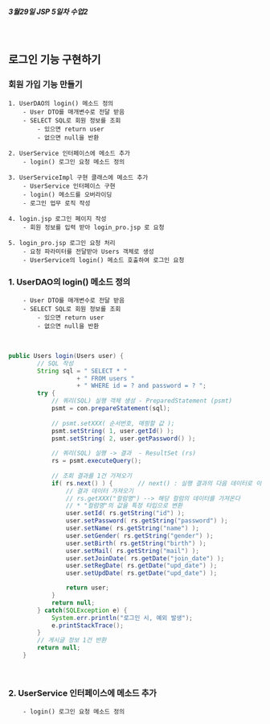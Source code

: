  **<h5>3월29일 JSP 5일차 수업2</h5>** <br>

## 로그인 기능 구현하기

### 회원 가입 기능 만들기 <br>
    1. UserDAO의 login() 메소드 정의
		- User DTO를 매개변수로 전달 받음
		- SELECT SQL로 회원 정보를 조회
			- 있으면 return user
			- 없으면 null을 반환

    2. UserService 인터페이스에 메소드 추가
		- login() 로그인 요청 메소드 정의

    3. UserServiceImpl 구현 클래스에 메소드 추가
		- UserService 인터페이스 구현
		- login() 메소드를 오버라이딩
		- 로그인 업무 로직 작성

	4. login.jsp 로그인 페이지 작성
		- 회원 정보를 입력 받아 login_pro.jsp 로 요청
	
	5. login_pro.jsp 로그인 요청 처리
		- 요청 파라미터를 전달받아 Users 객체로 생성
		- UserService의 login() 메소드 호출하여 로그인 요청



### 1. UserDAO의 login() 메소드 정의 <br>
		- User DTO를 매개변수로 전달 받음
		- SELECT SQL로 회원 정보를 조회
			- 있으면 return user
			- 없으면 null을 반환

<br>

```java
public Users login(Users user) {
		// SQL 작성
		String sql = " SELECT * "
				   + " FROM users "
				   + " WHERE id = ? and password = ? ";
		try {
			// 쿼리(SQL) 실행 객체 생성 - PreparedStatement (psmt)
			psmt = con.prepareStatement(sql);
			
			// psmt.setXXX( 순서번호, 매핑할 값 );
			psmt.setString( 1, user.getId() );
			psmt.setString( 2, user.getPassword() );
			
			// 쿼리(SQL) 실행 -> 결과  - ResultSet (rs)
			rs = psmt.executeQuery();
			
			// 조회 결과를 1건 가져오기
			if( rs.next() ) {		// next() : 실행 결과의 다음 데이터로 이동
				// 결과 데이터 가져오기
				// rs.getXXX("컬럼명") --> 해당 컬럼의 데이터를 가져온다
				// * "컬럼명"의 값을 특정 타입으로 변환
				user.setId( rs.getString("id") );
				user.setPassword( rs.getString("password") );
				user.setName( rs.getString("name") );
				user.setGender( rs.getString("gender") );
				user.setBirth( rs.getString("birth") );
				user.setMail( rs.getString("mail") );
				user.setJoinDate( rs.getDate("join_date") );
				user.setRegDate( rs.getDate("upd_date") );
				user.setUpdDate( rs.getDate("upd_date") );

				return user;	
			}
			return null;
		} catch(SQLException e) {
			System.err.println("로그인 시, 예외 발생");
			e.printStackTrace();
		}
		// 게시글 정보 1건 반환
		return null;
	}
```
<br>

###  2. UserService 인터페이스에 메소드 추가
		- login() 로그인 요청 메소드 정의
<br>

```java


```